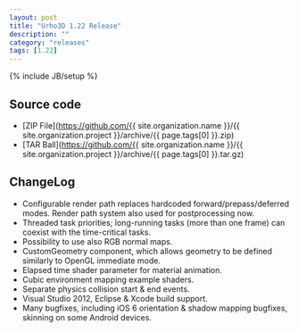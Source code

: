 ```yaml
---
layout: post
title: "Urho3D 1.22 Release"
description: ""
category: "releases"
tags: [1.22]
---
```

{% include JB/setup %}

## Source code
- [ZIP File](https://github.com/{{ site.organization.name }}/{{ site.organization.project }}/archive/{{ page.tags[0] }}.zip)
- [TAR Ball](https://github.com/{{ site.organization.name }}/{{ site.organization.project }}/archive/{{ page.tags[0] }}.tar.gz)

## ChangeLog
- Configurable render path replaces hardcoded forward/prepass/deferred modes. Render path system also used for postprocessing now.
- Threaded task priorities; long-running tasks (more than one frame) can coexist with the time-critical tasks.
- Possibility to use also RGB normal maps.
- CustomGeometry component, which allows geometry to be defined similarly to OpenGL immediate mode.
- Elapsed time shader parameter for material animation.
- Cubic environment mapping example shaders.
- Separate physics collision start & end events.
- Visual Studio 2012, Eclipse & Xcode build support.
- Many bugfixes, including iOS 6 orientation & shadow mapping bugfixes, skinning on some Android devices.
